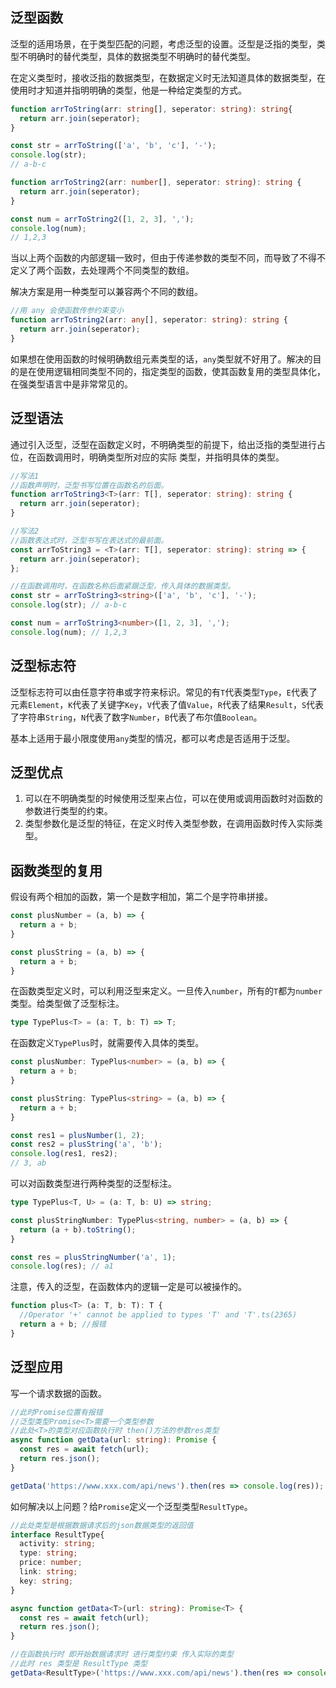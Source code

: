 ## 泛型函数
泛型的适用场景，在于类型匹配的问题，考虑泛型的设置。泛型是泛指的类型，类型不明确时的替代类型，具体的数据类型不明确时的替代类型。

在定义类型时，接收泛指的数据类型，在数据定义时无法知道具体的数据类型，在使用时才知道并指明明确的类型，他是一种给定类型的方式。
```ts
function arrToString(arr: string[], seperator: string): string{
  return arr.join(seperator);
}

const str = arrToString(['a', 'b', 'c'], '-');
console.log(str);
// a-b-c
```

```ts
function arrToString2(arr: number[], seperator: string): string {
  return arr.join(seperator);
}

const num = arrToString2([1, 2, 3], ',');
console.log(num);
// 1,2,3
```

当以上两个函数的内部逻辑一致时，但由于传递参数的类型不同，而导致了不得不定义了两个函数，去处理两个不同类型的数组。

解决方案是用一种类型可以兼容两个不同的数组。
```ts
//用 any 会使函数传参约束变小
function arrToString2(arr: any[], seperator: string): string {
  return arr.join(seperator);
}
```

如果想在使用函数的时候明确数组元素类型的话，`any`类型就不好用了。解决的目的是在使用逻辑相同类型不同的，指定类型的函数，使其函数复用的类型具体化， 在强类型语言中是非常常见的。

## 泛型语法
通过引入泛型，泛型在函数定义时，不明确类型的前提下，给出泛指的类型进行占位，在函数调用时，明确类型所对应的实际  类型，并指明具体的类型。
```ts
//写法1 
//函数声明时，泛型书写位置在函数名的后面。
function arrToString3<T>(arr: T[], seperator: string): string {
  return arr.join(seperator);
}

//写法2
//函数表达式时，泛型书写在表达式的最前面。
const arrToString3 = <T>(arr: T[], seperator: string): string => {
  return arr.join(seperator);
};

//在函数调用时，在函数名称后面紧跟泛型，传入具体的数据类型。
const str = arrToString3<string>(['a', 'b', 'c'], '-');
console.log(str); // a-b-c

const num = arrToString3<number>([1, 2, 3], ',');
console.log(num); // 1,2,3
```

## 泛型标志符
泛型标志符可以由任意字符串或字符来标识。常见的有`T`代表类型`Type`，`E`代表了元素`Element`，`K`代表了关键字`Key`，`V`代表了值`Value`，`R`代表了结果`Result`，`S`代表了字符串`String`，`N`代表了数字`Number`，`B`代表了布尔值`Boolean`。

基本上适用于最小限度使用`any`类型的情况，都可以考虑是否适用于泛型。

## 泛型优点
1. 可以在不明确类型的时候使用泛型来占位，可以在使用或调用函数时对函数的参数进行类型的约束。
2. 类型参数化是泛型的特征，在定义时传入类型参数，在调用函数时传入实际类型。

## 函数类型的复用
假设有两个相加的函数，第一个是数字相加，第二个是字符串拼接。
```ts
const plusNumber = (a, b) => {
  return a + b;
}

const plusString = (a, b) => {
  return a + b;
}
```
在函数类型定义时，可以利用泛型来定义。一旦传入`number`，所有的`T`都为`number`类型。给类型做了泛型标注。 
```ts
type TypePlus<T> = (a: T, b: T) => T;
```

在函数定义`TypePlus`时，就需要传入具体的类型。
```ts
const plusNumber: TypePlus<number> = (a, b) => {
  return a + b;
}

const plusString: TypePlus<string> = (a, b) => {
  return a + b;
}

const res1 = plusNumber(1, 2);
const res2 = plusString('a', 'b');
console.log(res1, res2);
// 3, ab
```

可以对函数类型进行两种类型的泛型标注。
```ts
type TypePlus<T, U> = (a: T, b: U) => string;

const plusStringNumber: TypePlus<string, number> = (a, b) => {
  return (a + b).toString();
}

const res = plusStringNumber('a', 1);
console.log(res); // a1 
```

注意，传入的泛型，在函数体内的逻辑一定是可以被操作的。
```ts
function plus<T> (a: T, b: T): T {
  //Operator '+' cannot be applied to types 'T' and 'T'.ts(2365)
  return a + b; //报错
}
```

## 泛型应用
写一个请求数据的函数。
```ts
//此时Promise位置有报错 
//泛型类型Promise<T>需要一个类型参数
//此处<T>的类型对应函数执行时 then()方法的参数res类型
async function getData(url: string): Promise {
  const res = await fetch(url);
  return res.json();
}

getData('https://www.xxx.com/api/news').then(res => console.log(res));
```

如何解决以上问题？给`Promise`定义一个泛型类型`ResultType`。
```ts
//此处类型是根据数据请求后的json数据类型的返回值
interface ResultType{
  activity: string;
  type: string;
  price: number;
  link: string;
  key: string;
}

async function getData<T>(url: string): Promise<T> {
  const res = await fetch(url);
  return res.json();
}

//在函数执行时 即开始数据请求时 进行类型约束 传入实际的类型
//此时 res 类型是 ResultType 类型
getData<ResultType>('https://www.xxx.com/api/news').then(res => console.log(res));
```